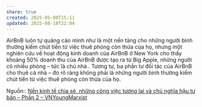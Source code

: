 ```yaml
---
share: true
created: 2025-05-08T15:11
updated: 2025-08-18T22:04
---
```

AirBnB luôn tự quảng cáo mình như là một nền tảng cho những người bình thường kiếm chút tiền từ việc thuê phòng còn thừa của họ, nhưng một nghiên cứu về hoạt động kinh doanh của AirBnB ở New York cho thấy khoảng 50% doanh thu của AirBnB được tạo ra từ Big Apple, những người có nhiều phòng – tức là chủ nhà . Tương tự, ba phần tư đối tác của AirBnB cho thuê cả nhà – đó rõ ràng không phải là những người bình thường kiếm chút tiền từ việc thuê phòng còn thừa của họ.

Nguồn:: [Nền kinh tế chia sẻ, những công việc tương lai và chủ nghĩa hậu tư bản – Phần 2 – VNYoungMarxist](https://vnmarxist.com/post-22.html)
